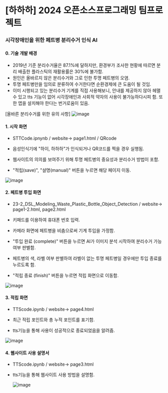 # [하하하] 2024 오픈소스프로그래밍 팀프로젝트
### 시각장애인을 위한 페트병 분리수거 인식 AI

#### 0. 기술 개발 배경

- 2019년 기준 분리수거율은 87.1%에 달하지만, 환경부가 조사한 현황에 따르면 분리 배출한 플라스틱의 재활용률은 30%에 불가함.
- 원인은 올바르지 않은 분리수거와 그로 인한 투명 페트병의 오염.
- 투명 페트병만을 임의로 분류하여 수거한다면 순환경제에 큰 도움이 될 것임.
- 이미 시행되고 있는 분리수거 기계를 직접 사용해보니, 안내를 제공하지 않아 헤맬 수 있고 tts 기능이 없어 시각장애인과 사회적 약자의 사용이 불가능하다시피 함. 또한 앱을 설치해야 한다는 번거로움이 있음.
  

[올바른 분리수거를 위한 유의 사항]
![image](https://github.com/sojeong26/hahaha/assets/164765964/d32c23ec-42ce-4d72-95c4-944366c47c07)

  
#### 1. 시작 화면
- STTCode.ipnynb / website-> page1.html / QRcode
  
- 음성인식기에 "하이, 하하하"가 인식되거나 QR코드를 찍을 경우 실행됨.
- 웹사이트의 의의를 보여주기 위해 투명 페트병의 중요성과 분리수거 방법이 포함.
- "적립(save)", "설명(manual)" 버튼을 누르면 해당 페이지 이동.
  
![image](https://github.com/sojeong26/hahaha/assets/164765964/bd5a312f-9e69-4c27-8196-c3ae920dd690)
  
  
#### 2. 페트병 투입 화면
- 23-2_DSL_Modeling_Waste_Plastic_Bottle_Object_Detection / website-> page1-2.html, page2.html 

- 키패드를 이용하여 휴대폰 번호 입력.
- 카메라 화면에 페트병을 비춤으로써 기계 투입을 가정함.
- "투입 완료 (complete)" 버튼을 누르면 AI가 이미지 분석 시작하여 분리수거 가능여부 판별함.
    
- 페트병의 색, 라벨 여부 판별하여 라벨이 없는 투명 페트병일 경우에만 투입 종료를 누르도록 함.
  
- "적립 종료 (finish)" 버튼을 누르면 적립 화면으로 이동함.
  
![image](https://github.com/sojeong26/hahaha/assets/164765964/057165df-4506-4758-9c4e-e813367b65d9)


#### 3. 적립 화면
- TTScode.ipynb / website-> page4.html

- 최근 적립 포인트와 총 누적 포인트를 표기함.
- tts기능을 통해 사용이 성공적으로 종료되었음을 알려줌. 

![image](https://github.com/sojeong26/hahaha/assets/164765964/5866b928-b661-40ca-bccd-8cd22cb394d8)


#### 4. 웹사이트 사용 설명서
- TTScode.ipynb / website-> page3.html

- tts기능을 통해 웹사이트 사용 방법을 설명함.
  
  ![image](https://github.com/sojeong26/hahaha/assets/164765964/c8ed5809-5925-4d48-a0ee-76b7c1e672f7)
